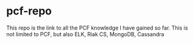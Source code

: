 # pcf-repo
This repo is the link to all the PCF knowledge I have gained so far.
This is not limited to PCF, but also ELK, Riak CS, MongoDB, Cassandra
